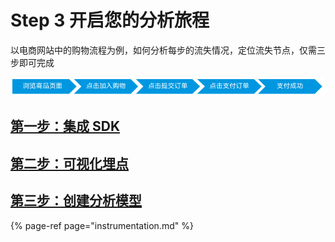 # Step 3 开启您的分析旅程

以电商网站中的购物流程为例，如何分析每步的流失情况，定位流失节点，仅需三步即可完成

![](../../.gitbook/assets/wx20190531-142247.png)

## [第一步：集成 SDK](instrumentation.md)

## [第二步：可视化埋点](2.-ke-shi-hua-mai-dian.md)

## [第三步：创建分析模型](3.-chuang-jian-shu-zhi-biao.md)

{% page-ref page="instrumentation.md" %}

